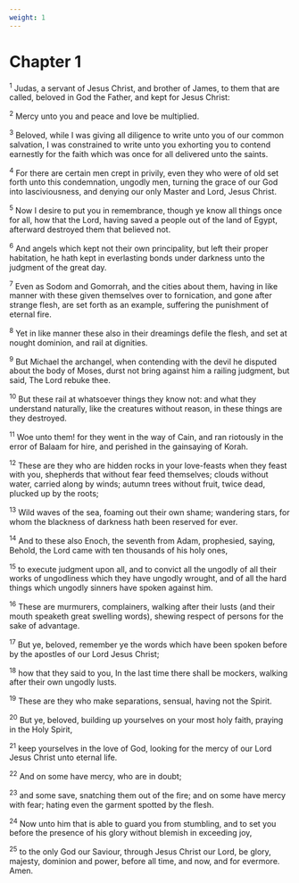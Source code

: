 ```yaml
---
weight: 1
---
```


# Chapter 1

<sup>1</sup> Judas, a servant of Jesus Christ, and brother of James, to them that are called, beloved in God the Father, and kept for Jesus Christ: 

<sup>2</sup> Mercy unto you and peace and love be multiplied. 

<sup>3</sup> Beloved, while I was giving all diligence to write unto you of our common salvation, I was constrained to write unto you exhorting you to contend earnestly for the faith which was once for all delivered unto the saints. 

<sup>4</sup> For there are certain men crept in privily, even they who were of old set forth unto this condemnation, ungodly men, turning the grace of our God into lasciviousness, and denying our only Master and Lord, Jesus Christ. 

<sup>5</sup> Now I desire to put you in remembrance, though ye know all things once for all, how that the Lord, having saved a people out of the land of Egypt, afterward destroyed them that believed not. 

<sup>6</sup> And angels which kept not their own principality, but left their proper habitation, he hath kept in everlasting bonds under darkness unto the judgment of the great day. 

<sup>7</sup> Even as Sodom and Gomorrah, and the cities about them, having in like manner with these given themselves over to fornication, and gone after strange flesh, are set forth as an example, suffering the punishment of eternal fire. 

<sup>8</sup> Yet in like manner these also in their dreamings defile the flesh, and set at nought dominion, and rail at dignities. 

<sup>9</sup> But Michael the archangel, when contending with the devil he disputed about the body of Moses, durst not bring against him a railing judgment, but said, The Lord rebuke thee. 

<sup>10</sup> But these rail at whatsoever things they know not: and what they understand naturally, like the creatures without reason, in these things are they destroyed. 

<sup>11</sup> Woe unto them! for they went in the way of Cain, and ran riotously in the error of Balaam for hire, and perished in the gainsaying of Korah. 

<sup>12</sup> These are they who are hidden rocks in your love-feasts when they feast with you, shepherds that without fear feed themselves; clouds without water, carried along by winds; autumn trees without fruit, twice dead, plucked up by the roots; 

<sup>13</sup> Wild waves of the sea, foaming out their own shame; wandering stars, for whom the blackness of darkness hath been reserved for ever. 

<sup>14</sup> And to these also Enoch, the seventh from Adam, prophesied, saying, Behold, the Lord came with ten thousands of his holy ones, 

<sup>15</sup> to execute judgment upon all, and to convict all the ungodly of all their works of ungodliness which they have ungodly wrought, and of all the hard things which ungodly sinners have spoken against him. 

<sup>16</sup> These are murmurers, complainers, walking after their lusts (and their mouth speaketh great swelling words), shewing respect of persons for the sake of advantage. 

<sup>17</sup> But ye, beloved, remember ye the words which have been spoken before by the apostles of our Lord Jesus Christ; 

<sup>18</sup> how that they said to you, In the last time there shall be mockers, walking after their own ungodly lusts. 

<sup>19</sup> These are they who make separations, sensual, having not the Spirit. 

<sup>20</sup> But ye, beloved, building up yourselves on your most holy faith, praying in the Holy Spirit, 

<sup>21</sup> keep yourselves in the love of God, looking for the mercy of our Lord Jesus Christ unto eternal life. 

<sup>22</sup> And on some have mercy, who are in doubt; 

<sup>23</sup> and some save, snatching them out of the fire; and on some have mercy with fear; hating even the garment spotted by the flesh. 

<sup>24</sup> Now unto him that is able to guard you from stumbling, and to set you before the presence of his glory without blemish in exceeding joy, 

<sup>25</sup> to the only God our Saviour, through Jesus Christ our Lord, be glory, majesty, dominion and power, before all time, and now, and for evermore. Amen. 

